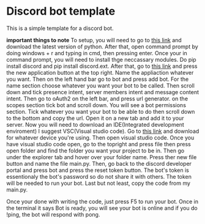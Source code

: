 # Discord bot template
This is a simple template for a discord bot.

**important things to note**
To setup, you will need to go to [this link](https://www.python.org/downloads/) and download the latest version of python. After that, open command prompt by doing windows + r and typing in cmd, then pressing enter. Once your in command prompt, you will need to install thge neccassary modules. Do pip install discord and pip install discord.ext. After that, go to [this link](https://discord.com/developers/applications) and press the new application button at the top right. Name the appliaction whatever you want. Then on the left hand bar go to bot and press add bot. For the name section choose whatever you want your bot to be called. Then scroll down and tick presence intent, server members intent and message content intent. Then go to oAuth2 on the left bar, and press url generator. on the scopes section tick bot and scroll down. You will see a bot permissions section. Tick whatever you want your bot to be able to do then scroll down to the bottom and copy the url. Open it on a new tab and add it to your server. Now you will need to download an IDE(Integrated development enviroment) I suggest VSC(Visual studio code). Go to [this link](https://code.visualstudio.com/Download) and download for whatever device you're using. Then open visual studio code. Once you have visual studio code open, go to the topright and press file then press open folder and find the folder you want your project to be in. Then go under the explorer tab and hover over your folder name. Press ther new file button and name the file main.py. Then, go back to the discord developer portal and press bot and press the reset token button. The bot's token is essentionaly the bot's password so do not share it with others. The token will be needed to run your bot. Last but not least, copy the code from my main.py. 

Once your done with writing the code, just press F5 to run your bot. Once in the terminal it says Bot is ready, you will see your bot is online and if you do !ping, the bot will respond with pong.
